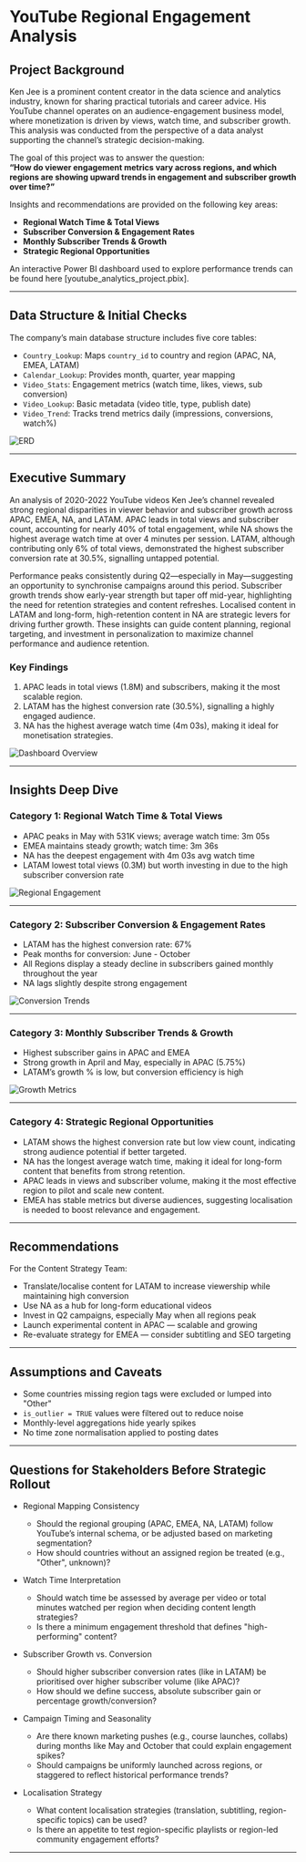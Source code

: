 
# YouTube Regional Engagement Analysis

## Project Background

Ken Jee is a prominent content creator in the data science and analytics industry, known for sharing practical tutorials and career advice. His YouTube channel operates on an audience-engagement business model, where monetization is driven by views, watch time, and subscriber growth. This analysis was conducted from the perspective of a data analyst supporting the channel’s strategic decision-making.

The goal of this project was to answer the question:  
**“How do viewer engagement metrics vary across regions, and which regions are showing upward trends in engagement and subscriber growth over time?”**

Insights and recommendations are provided on the following key areas:

- **Regional Watch Time & Total Views** 
- **Subscriber Conversion & Engagement Rates** 
- **Monthly Subscriber Trends & Growth** 
- **Strategic Regional Opportunities** 


An interactive Power BI dashboard used to explore performance trends can be found here [youtube_analytics_project.pbix].

---

## Data Structure & Initial Checks

The company’s main database structure includes five core tables:

- `Country_Lookup`: Maps `country_id` to country and region (APAC, NA, EMEA, LATAM)
- `Calendar_Lookup`: Provides month, quarter, year mapping
- `Video_Stats`: Engagement metrics (watch time, likes, views, sub conversion)
- `Video_Lookup`: Basic metadata (video title, type, publish date)
- `Video_Trend`: Tracks trend metrics daily (impressions, conversions, watch%)

![ERD](Images/ERD.png)

---

## Executive Summary

An analysis of 2020-2022 YouTube videos Ken Jee’s channel revealed strong regional disparities in viewer behavior and subscriber growth across APAC, EMEA, NA, and LATAM. APAC leads in total views and subscriber count, accounting for nearly 40% of total engagement, while NA shows the highest average watch time at over 4 minutes per session. LATAM, although contributing only 6% of total views, demonstrated the highest subscriber conversion rate at 30.5%, signalling untapped potential.

Performance peaks consistently during Q2—especially in May—suggesting an opportunity to synchronise campaigns around this period. Subscriber growth trends show early-year strength but taper off mid-year, highlighting the need for retention strategies and content refreshes. Localised content in LATAM and long-form, high-retention content in NA are strategic levers for driving further growth. These insights can guide content planning, regional targeting, and investment in personalization to maximize channel performance and audience retention.

### Key Findings

1. APAC leads in total views (1.8M) and subscribers, making it the most scalable region.
2. LATAM has the highest conversion rate (30.5%), signalling a highly engaged audience.
3. NA has the highest average watch time (4m 03s), making it ideal for monetisation strategies.

![Dashboard Overview](Images/Complete_Dashboard.png)

---

## Insights Deep Dive

### Category 1: Regional Watch Time & Total Views

- APAC peaks in May with 531K views; average watch time: 3m 05s
- EMEA maintains steady growth; watch time: 3m 36s
- NA has the deepest engagement with 4m 03s avg watch time
- LATAM lowest total views (0.3M) but worth investing in due to the high subscriber conversion rate

![Regional Engagement](Images/Regional_Stats.png)

---

### Category 2: Subscriber Conversion & Engagement Rates

- LATAM has the highest conversion rate: 67%
- Peak months for conversion: June - October
- All Regions display a steady decline in subscribers gained monthly throughout the year
- NA lags slightly despite strong engagement

![Conversion Trends](Images/Trend_Charts.png)

---

### Category 3: Monthly Subscriber Trends & Growth

- Highest subscriber gains in APAC and EMEA
- Strong growth in April and May, especially in APAC (5.75%)
- LATAM’s growth % is low, but conversion efficiency is high

![Growth Metrics](Images/Trend_Heatmaps.png)

---

### Category 4: Strategic Regional Opportunities

- LATAM shows the highest conversion rate but low view count, indicating strong audience potential if better targeted.
- NA has the longest average watch time, making it ideal for long-form content that benefits from strong retention.
- APAC leads in views and subscriber volume, making it the most effective region to pilot and scale new content.
- EMEA has stable metrics but diverse audiences, suggesting localisation is needed to boost relevance and engagement.

---

## Recommendations

For the Content Strategy Team:

- Translate/localise content for LATAM to increase viewership while maintaining high conversion
- Use NA as a hub for long-form educational videos
- Invest in Q2 campaigns, especially May when all regions peak
- Launch experimental content in APAC — scalable and growing
- Re-evaluate strategy for EMEA — consider subtitling and SEO targeting

---

## Assumptions and Caveats

- Some countries missing region tags were excluded or lumped into "Other"
- `is_outlier = TRUE` values were filtered out to reduce noise
- Monthly-level aggregations hide yearly spikes
- No time zone normalisation applied to posting dates
  
---

## Questions for Stakeholders Before Strategic Rollout

- Regional Mapping Consistency
  - Should the regional grouping (APAC, EMEA, NA, LATAM) follow YouTube’s internal schema, or be adjusted based on marketing segmentation?
  - How should countries without an assigned region be treated (e.g., "Other", unknown)?

- Watch Time Interpretation
  - Should watch time be assessed by average per video or total minutes watched per region when deciding content length strategies?
  - Is there a minimum engagement threshold that defines "high-performing" content?

- Subscriber Growth vs. Conversion
  - Should higher subscriber conversion rates (like in LATAM) be prioritised over higher subscriber volume (like APAC)?
  - How should we define success, absolute subscriber gain or percentage growth/conversion?

- Campaign Timing and Seasonality
  - Are there known marketing pushes (e.g., course launches, collabs) during months like May and October that could explain engagement spikes?
  - Should campaigns be uniformly launched across regions, or staggered to reflect historical performance trends?

- Localisation Strategy
  - What content localisation strategies (translation, subtitling, region-specific topics) can be used?
  - Is there an appetite to test region-specific playlists or region-led community engagement efforts?

---

